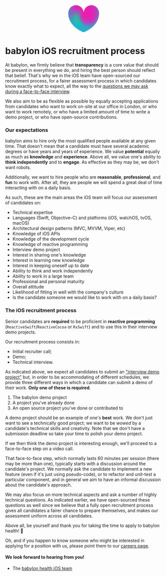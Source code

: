 <p align="center">
<img src="../logo.png">
</p>


babylon iOS recruitment process
==================================

At babylon, we firmly believe that **transparency** is a core value that should be present in everything we do, and hiring the best person should reflect that belief. That's why we in the iOS team have open-sourced our recruitment process, for a fairer assessment process in which candidates know exactly what to expect, all the way to the [questions we may ask during a face-to-face interview](questions.md).

We also aim to be as flexible as possible by equally accepting applications from candidates who want to work on-site at our office in London, or who want to work remotely, or who have a limited amount of time to write a demo project, or who have open-source contributions.

### Our expectations

babylon aims to hire only the most qualified people available at any given time. That doesn't mean that a candidate must have several academic degrees or have years and years of experience. We value **potential** equally as much as **knowledge** and **experience**. Above all, we value one's ability to **think independently** and to **engage**. As effective as they may be, we don't want robots.

Additionally, we want to hire people who are **reasonable**, **professional**, and **fun** to work with. After all, they are people we will spend a great deal of time interacting with on a daily basis.

As such, these are the main areas the iOS team will focus our assessment of candidates on:

- Technical expertise
 - Languages (Swift, Objective-C) and platforms (iOS, watchOS, tvOS, macOS)
 - Architectural design patterns (MVC, MVVM, Viper, etc)
 - Knowledge of iOS APIs
 - Knowledge of the development cycle
 - Knowledge of reactive programming
 - Interview demo project
- Interest in sharing one's knowledge
- Interest in learning new knowledge
- Interest in keeping oneself up to date
- Ability to think and work independently
- Ability to work in a large team
- Professional and personal maturity
- Overall attitude
- Likelihood of fitting in well with the company's culture
- Is the candidate someone we would like to work with on a daily basis?

### The iOS recruitment process

Senior candidates are **required** to be proficient in **reactive programming** (`ReactiveSwift`/`ReactiveCocoa` or `RxSwift`) and to use this in their interview demo projects.

Our recruitment process consists in: 
 - Initial recruiter call;
 - Demo;
 - Technical interview.

As indicated above, we expect all candidates to submit an ["interview demo project"](demo.md) but, in order to be accommodating of different schedules, we provide three different ways in which a candidate can submit a demo of their work. **Only one of these is required**.

1. The babylon demo project
2. A project you've already done
3. An open source project you've done or contributed to

A demo project should be an example of one's **best** work. We don't just want to see a technically good project; we want to be *wowed* by a candidate's technical skills and creativity. Note that we don't have a submission deadline so take your time to polish your demo project.

If we then think the demo project is interesting enough, we'll proceed to a face-to-face step on a video call.

That face-to-face step, which normally lasts 60 minutes per session (there may be more than one), typically starts with a discussion around the candidate's project. We normally ask the candidate to implement a new feature (even if it's just using pseudo-code), or to refactor and unit-test a particular component, and in general we aim to have an informal discussion about the candidate's approach.

We may also focus on more technical aspects and ask a number of highly technical questions. As indicated earlier, we have open-sourced these questions as well since we believe that a fully open recruitment process gives all candidates a fairer chance to prepare themselves, and makes our assessment uniform across all candidates.

Above all, be yourself and thank you for taking the time to apply to babylon health! 🌈

Oh, and if you happen to know someone who might be interested in applying for a position with us, please point them to our [careers page](https://www.babylonhealth.com/careers).

#### We look forward to hearing from you!
- The [babylon health iOS team](http://github.com/babylonhealth)
